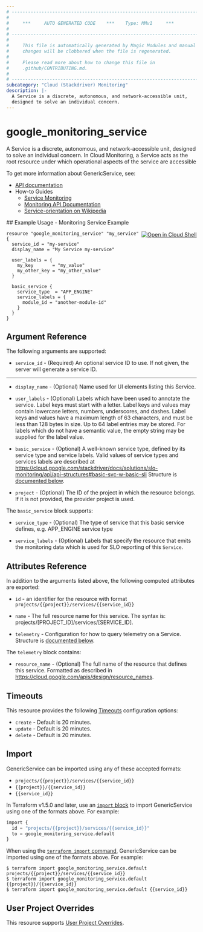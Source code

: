 ```yaml
---
# ----------------------------------------------------------------------------
#
#     ***     AUTO GENERATED CODE    ***    Type: MMv1     ***
#
# ----------------------------------------------------------------------------
#
#     This file is automatically generated by Magic Modules and manual
#     changes will be clobbered when the file is regenerated.
#
#     Please read more about how to change this file in
#     .github/CONTRIBUTING.md.
#
# ----------------------------------------------------------------------------
subcategory: "Cloud (Stackdriver) Monitoring"
description: |-
  A Service is a discrete, autonomous, and network-accessible unit,
  designed to solve an individual concern.
---
```


# google_monitoring_service

A Service is a discrete, autonomous, and network-accessible unit,
designed to solve an individual concern. In Cloud Monitoring,
a Service acts as the root resource under which operational aspects of
the service are accessible


To get more information about GenericService, see:

* [API documentation](https://cloud.google.com/monitoring/api/ref_v3/rest/v3/services)
* How-to Guides
    * [Service Monitoring](https://cloud.google.com/monitoring/service-monitoring)
    * [Monitoring API Documentation](https://cloud.google.com/monitoring/api/v3/)
    * [Service-orientation on Wikipedia](https://en.wikipedia.org/wiki/Service-orientation)

<div class = "oics-button" style="float: right; margin: 0 0 -15px">
  <a href="https://console.cloud.google.com/cloudshell/open?cloudshell_git_repo=https%3A%2F%2Fgithub.com%2Fterraform-google-modules%2Fdocs-examples.git&cloudshell_working_dir=monitoring_service_example&cloudshell_image=gcr.io%2Fcloudshell-images%2Fcloudshell%3Alatest&open_in_editor=main.tf&cloudshell_print=.%2Fmotd&cloudshell_tutorial=.%2Ftutorial.md" target="_blank">
    <img alt="Open in Cloud Shell" src="//gstatic.com/cloudssh/images/open-btn.svg" style="max-height: 44px; margin: 32px auto; max-width: 100%;">
  </a>
</div>
## Example Usage - Monitoring Service Example


```hcl
resource "google_monitoring_service" "my_service" {
  service_id = "my-service"
  display_name = "My Service my-service"

  user_labels = {
    my_key       = "my_value"
    my_other_key = "my_other_value"
  }

  basic_service {
    service_type  = "APP_ENGINE"
    service_labels = {
      module_id = "another-module-id"
    }
  }
}
```

## Argument Reference

The following arguments are supported:


* `service_id` -
  (Required)
  An optional service ID to use. If not given, the server will generate a
  service ID.


- - -


* `display_name` -
  (Optional)
  Name used for UI elements listing this Service.

* `user_labels` -
  (Optional)
  Labels which have been used to annotate the service. Label keys must start
  with a letter. Label keys and values may contain lowercase letters,
  numbers, underscores, and dashes. Label keys and values have a maximum
  length of 63 characters, and must be less than 128 bytes in size. Up to 64
  label entries may be stored. For labels which do not have a semantic value,
  the empty string may be supplied for the label value.

* `basic_service` -
  (Optional)
  A well-known service type, defined by its service type and service labels.
  Valid values of service types and services labels are described at
  https://cloud.google.com/stackdriver/docs/solutions/slo-monitoring/api/api-structures#basic-svc-w-basic-sli
  Structure is [documented below](#nested_basic_service).

* `project` - (Optional) The ID of the project in which the resource belongs.
    If it is not provided, the provider project is used.


<a name="nested_basic_service"></a>The `basic_service` block supports:

* `service_type` -
  (Optional)
  The type of service that this basic service defines, e.g.
  APP_ENGINE service type

* `service_labels` -
  (Optional)
  Labels that specify the resource that emits the monitoring data
  which is used for SLO reporting of this `Service`.

## Attributes Reference

In addition to the arguments listed above, the following computed attributes are exported:

* `id` - an identifier for the resource with format `projects/{{project}}/services/{{service_id}}`

* `name` -
  The full resource name for this service. The syntax is:
  projects/[PROJECT_ID]/services/[SERVICE_ID].

* `telemetry` -
  Configuration for how to query telemetry on a Service.
  Structure is [documented below](#nested_telemetry).


<a name="nested_telemetry"></a>The `telemetry` block contains:

* `resource_name` -
  (Optional)
  The full name of the resource that defines this service.
  Formatted as described in
  https://cloud.google.com/apis/design/resource_names.

## Timeouts

This resource provides the following
[Timeouts](https://developer.hashicorp.com/terraform/plugin/sdkv2/resources/retries-and-customizable-timeouts) configuration options:

- `create` - Default is 20 minutes.
- `update` - Default is 20 minutes.
- `delete` - Default is 20 minutes.

## Import


GenericService can be imported using any of these accepted formats:

* `projects/{{project}}/services/{{service_id}}`
* `{{project}}/{{service_id}}`
* `{{service_id}}`


In Terraform v1.5.0 and later, use an [`import` block](https://developer.hashicorp.com/terraform/language/import) to import GenericService using one of the formats above. For example:

```tf
import {
  id = "projects/{{project}}/services/{{service_id}}"
  to = google_monitoring_service.default
}
```

When using the [`terraform import` command](https://developer.hashicorp.com/terraform/cli/commands/import), GenericService can be imported using one of the formats above. For example:

```
$ terraform import google_monitoring_service.default projects/{{project}}/services/{{service_id}}
$ terraform import google_monitoring_service.default {{project}}/{{service_id}}
$ terraform import google_monitoring_service.default {{service_id}}
```

## User Project Overrides

This resource supports [User Project Overrides](https://registry.terraform.io/providers/hashicorp/google/latest/docs/guides/provider_reference#user_project_override).
